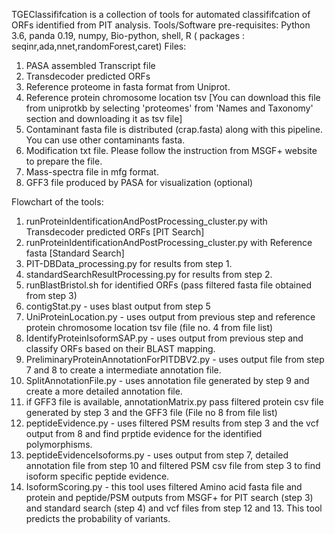 TGEClassififcation is a collection of tools for automated classififcation of ORFs identified from PIT analysis.
Tools/Software pre-requisites: Python 3.6, panda 0.19, numpy, Bio-python, shell, R ( packages : seqinr,ada,nnet,randomForest,caret)
Files:
1. PASA assembled Transcript file
2. Transdecoder predicted ORFs
3. Reference proteome in fasta format from Uniprot.
4. Reference protein chromosome location tsv [You can download this file from uniprotkb by selecting 'proteomes' from 'Names and Taxonomy' section and downloading it as tsv file]
5. Contaminant fasta file is distributed (crap.fasta) along with this pipeline. You can use other contaminants fasta.
6. Modification txt file. Please follow the instruction from MSGF+ website to prepare the file.
7. Mass-spectra file in mfg format.
8. GFF3 file produced by PASA for visualization (optional)

Flowchart of the tools:

1. runProteinIdentificationAndPostProcessing_cluster.py with Transdecoder predicted ORFs [PIT Search]
2. runProteinIdentificationAndPostProcessing_cluster.py with Reference fasta [Standard Search]
3. PIT-DBData_processing.py for results from step 1.
4. standardSearchResultProcessing.py for results from step 2. 
5. runBlastBristol.sh for identified ORFs (pass filtered fasta file obtained from step 3)
6. contigStat.py - uses blast output from step 5
7. UniProteinLocation.py - uses output from previous step and reference protein chromosome location tsv file (file no. 4 from file list)
8. IdentifyProteinIsoformSAP.py - uses output from previous step and classify ORFs based on their BLAST mapping.
9. PreliminaryProteinAnnotationForPITDBV2.py - uses output file from step 7 and 8 to create a intermediate annotation file.
10. SplitAnnotationFile.py - uses annotation file generated by step 9 and create a more detailed annotation file.
11. if GFF3 file is available, annotationMatrix.py pass filtered protein csv file generated by step 3 and the GFF3 file (File no 8 from file list)
12. peptideEvidence.py - uses filtered PSM results from step 3 and the vcf output from 8 and find prptide evidence for the identified polymorphisms.
13. peptideEvidenceIsoforms.py - uses output from step 7, detailed annotation file from step 10 and filtered PSM csv file from step 3 to find isoform specific peptide evidence.
14. IsoformScoring.py - this tool uses filtered Amino acid fasta file and protein and peptide/PSM outputs from MSGF+ for PIT search (step 3) and standard search (step 4) and vcf files from step 12 and 13. This tool predicts the probability of variants.

 